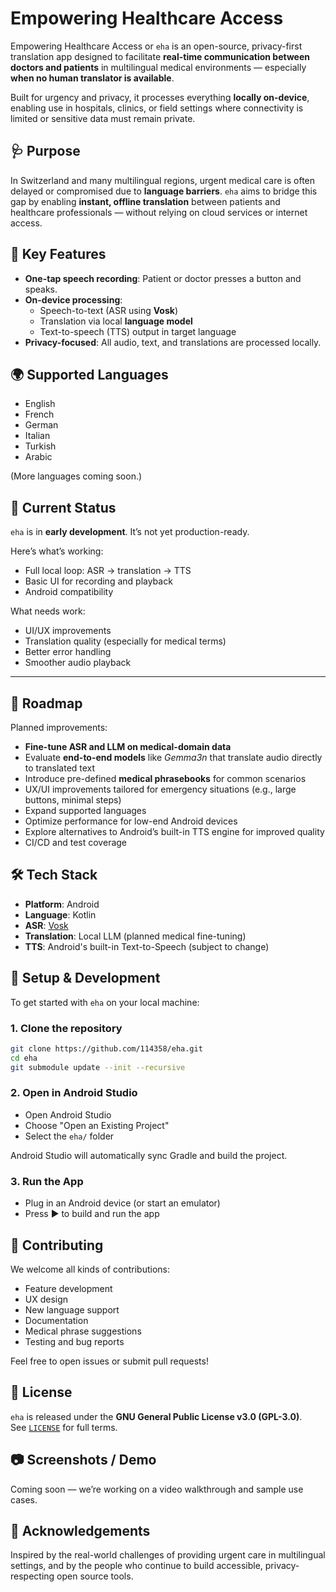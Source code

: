 # Empowering Healthcare Access

Empowering Healthcare Access or `eha` is an open-source, privacy-first translation app designed to facilitate **real-time
communication between doctors and patients** in multilingual medical environments — especially
**when no human translator is available**.

Built for urgency and privacy, it processes everything **locally on-device**, enabling use in
hospitals, clinics, or field settings where connectivity is limited or sensitive data must remain
private.


## 🩺 Purpose

In Switzerland and many multilingual regions, urgent medical care is often delayed or compromised
due to **language barriers**. `eha` aims to bridge this gap by enabling **instant, offline
translation** between patients and healthcare professionals — without relying on cloud services or
internet access.


## 🎯 Key Features

- **One-tap speech recording**: Patient or doctor presses a button and speaks.
- **On-device processing**:
    - Speech-to-text (ASR using **Vosk**)
    - Translation via local **language model**
    - Text-to-speech (TTS) output in target language
- **Privacy-focused**: All audio, text, and translations are processed locally.


## 🌍 Supported Languages

- English
- French
- German
- Italian
- Turkish
- Arabic

(More languages coming soon.)


## 🚧 Current Status

`eha` is in **early development**. It’s not yet production-ready.

Here’s what’s working:

- Full local loop: ASR → translation → TTS
- Basic UI for recording and playback
- Android compatibility

What needs work:

- UI/UX improvements
- Translation quality (especially for medical terms)
- Better error handling
- Smoother audio playback
---

## 🧭 Roadmap

Planned improvements:

- **Fine-tune ASR and LLM on medical-domain data**
- Evaluate **end-to-end models** like *Gemma3n* that translate audio directly to translated text
- Introduce pre-defined **medical phrasebooks** for common scenarios
- UX/UI improvements tailored for emergency situations (e.g., large buttons, minimal steps)
- Expand supported languages
- Optimize performance for low-end Android devices
- Explore alternatives to Android’s built-in TTS engine for improved quality
- CI/CD and test coverage


## 🛠️ Tech Stack

- **Platform**: Android
- **Language**: Kotlin
- **ASR**: [Vosk](https://alphacephei.com/vosk/)
- **Translation**: Local LLM (planned medical fine-tuning)
- **TTS**: Android's built-in Text-to-Speech (subject to change)


## 🧰 Setup & Development

To get started with `eha` on your local machine:

### 1. Clone the repository

```bash
git clone https://github.com/114358/eha.git
cd eha
git submodule update --init --recursive
```

### 2. Open in Android Studio

- Open Android Studio
- Choose "Open an Existing Project"
- Select the `eha/` folder

Android Studio will automatically sync Gradle and build the project.

### 3. Run the App

- Plug in an Android device (or start an emulator)
- Press ▶️ to build and run the app



## 🤝 Contributing

We welcome all kinds of contributions:

- Feature development
- UX design
- New language support
- Documentation
- Medical phrase suggestions
- Testing and bug reports

Feel free to open issues or submit pull requests!


## 🪪 License

`eha` is released under the **GNU General Public License v3.0 (GPL-3.0)**.  
See [`LICENSE`](./LICENSE) for full terms.


## 📷 Screenshots / Demo

Coming soon — we’re working on a video walkthrough and sample use cases.


## 🙌 Acknowledgements

Inspired by the real-world challenges of providing urgent care in multilingual settings, and by
the people who continue to build accessible, privacy-respecting open source tools.

